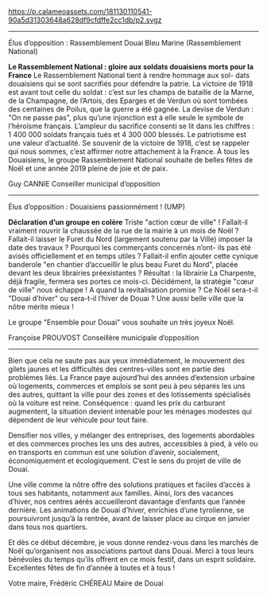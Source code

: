 https://p.calameoassets.com/181130110541-90a5d31303648a628df9cfdffe2cc1db/p2.svgz

---

Élus d’opposition : Rassemblement Douai Bleu Marine (Rassemblement National)

**Le Rassemblement National : gloire aux soldats douaisiens morts pour la France**
Le Rassemblement National tient à rendre hommage aux sol-
dats douaisiens qui se sont sacrifiés pour défendre la patrie.
La victoire de 1918 est avant tout celle du soldat : c’est sur les champs de bataille de la Marne, de la Champagne, de l’Artois, des Eparges et de Verdun où sont tombées des centaines de Poilus, que la guerre a été gagnée. La devise de Verdun : "On ne passe pas", plus qu’une injonction est à elle seule le symbole de l’héroïsme français. L’ampleur du sacrifice consenti se lit dans les chiffres : 1 400 000 soldats français tués et 4 300 000 blessés. Le patriotisme est une valeur d’actualité. Se souvenir de la victoire de 1918, c’est se rappeler qui nous sommes, c’est affirmer notre attachement à la France.
À tous les Douaisiens, le groupe Rassemblement National souhaite de belles fêtes de Noël et une année 2019 pleine de joie et de paix.

Guy CANNIE
Conseiller municipal d’opposition

---

Élus d’opposition : Douaisiens passionnément ! (UMP)

**Déclaration d’un groupe en colère**
Triste "action cœur de ville" ! Fallait-il vraiment rouvrir la chaussée de la rue de la mairie à un mois de Noël ? Fallait-il laisser le Furet du Nord (largement soutenu par la Ville) imposer la date des travaux ? Pourquoi les commerçants concernés n’ont- ils pas été avisés officiellement et en temps utiles ? Fallait-il enfin ajouter cette cynique banderole "en chantier d’accueillir le plus beau Furet du Nord", placée devant les deux librairies préexistantes ? Résultat : la librairie La Charpente, déjà fragile, fermera ses portes ce mois-ci. Décidément, la stratégie "cœur de ville" nous échappe ! A quand la revitalisation promise ? Ce Noël sera-t-il "Douai d’hiver" ou sera-t-il l’hiver de Douai ? Une aussi belle ville que la nôtre mérite mieux !

Le groupe "Ensemble pour Douai" vous souhaite un très joyeux Noël.

Françoise PROUVOST
Conseillère municipale d’opposition

---

Bien que cela ne saute pas aux yeux immédiatement, le mouvement des gilets jaunes et les difficultés des centres-villes sont en partie des problèmes liés. La France paye aujourd’hui des années d’extension urbaine où logements, commerces et emplois se sont peu à peu séparés les uns des autres, quittant la ville pour des zones et des lotissements spécialisés où la voiture est reine. Conséquence : quand les prix du carburant augmentent, la situation devient intenable pour les ménages modestes qui dépendent de leur véhicule pour tout faire.

Densifier nos villes, y mélanger des entreprises, des logements abordables et des commerces proches les uns des autres, accessibles à pied, à vélo ou en transports en commun est une solution d’avenir, socialement, économiquement et écologiquement. C’est le sens du projet de ville de Douai.

Une ville comme la nôtre offre des solutions pratiques et faciles d’accès à tous ses habitants, notamment aux familles. Ainsi, lors des vacances d’hiver, nos centres aérés accueilleront davantage d’enfants que l’année dernière. Les animations de Douai d’hiver, enrichies d’une tyrolienne, se poursuivront jusqu’à la rentrée, avant de laisser place au cirque en janvier dans tous nos quartiers.

Et dès ce début décembre, je vous donne rendez-vous dans les marchés de Noël qu’organisent nos associations partout dans Douai. Merci à tous leurs bénévoles du temps qu’ils offrent en ce mois festif, dans un esprit solidaire. Excellentes fêtes de fin d’année à toutes et à tous !

Votre maire,
Frédéric CHÉREAU
Maire de Douai
